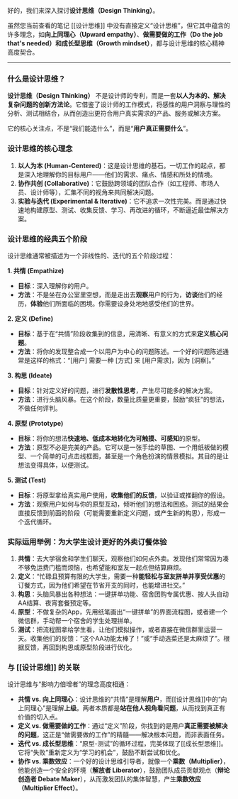 好的，我们来深入探讨**设计思维（Design Thinking）**。

虽然您当前查看的笔记 [[设计思维]] 中没有直接定义“设计思维”，但它其中蕴含的许多理念，如**向上同理心（Upward empathy）**、**做需要做的工作（Do the job that's needed）**和**成长型思维（Growth mindset）**，都与设计思维的核心精神高度契合。

---

### 什么是设计思维？

**设计思维（Design Thinking）** 不是设计师的专利，而是一套**以人为本的、解决复杂问题的创新方法论**。它借鉴了设计师的工作模式，将感性的用户洞察与理性的分析、测试相结合，从而创造出更符合用户真实需求的产品、服务或解决方案。

它的核心关注点，不是“我们能造什么”，而是“**用户真正需要什么**”。

### 设计思维的核心理念

1.  **以人为本 (Human-Centered)**：这是设计思维的基石。一切工作的起点，都是深入地理解你的目标用户——他们的需求、痛点、情感和所处的情境。
2.  **协作共创 (Collaborative)**：它鼓励跨领域的团队合作（如工程师、市场人员、设计师等），汇集不同的视角来共同解决问题。
3.  **实验与迭代 (Experimental & Iterative)**：它不追求一次性完美。而是通过快速地构建原型、测试、收集反馈、学习、再改进的循环，不断逼近最佳解决方案。

### 设计思维的经典五个阶段

设计思维通常被描述为一个非线性的、迭代的五个阶段过程：

**1. 共情 (Empathize)**
*   **目标**：深入理解你的用户。
*   **方法**：不是坐在办公室里空想，而是走出去**观察**用户的行为，**访谈**他们的经历，**体验**他们所面临的困境。你需要设身处地地感受他们的世界。

**2. 定义 (Define)**
*   **目标**：基于在“共情”阶段收集到的信息，用清晰、有意义的方式来**定义核心问题**。
*   **方法**：将你的发现整合成一个以用户为中心的问题陈述。一个好的问题陈述通常是这样的格式：“[用户] 需要一种 [方式] 来 [用户需求]，因为 [洞察]。”

**3. 构思 (Ideate)**
*   **目标**：针对定义好的问题，进行**发散性思考**，产生尽可能多的解决方案。
*   **方法**：进行头脑风暴。在这个阶段，数量比质量更重要，鼓励“疯狂”的想法，不做任何评判。

**4. 原型 (Prototype)**
*   **目标**：将你的想法**快速地、低成本地转化为可触摸、可感知**的原型。
*   **方法**：原型不必是完美的产品。它可以是一张手绘的草图、一个用纸板做的模型、一个简单的可点击线框图，甚至是一个角色扮演的情景模拟。其目的是让想法变得具体，以便测试。

**5. 测试 (Test)**
*   **目标**：将原型拿给真实用户使用，**收集他们的反馈**，以验证或推翻你的假设。
*   **方法**：观察用户如何与你的原型互动，倾听他们的想法和困惑。测试的结果会直接反馈到前面的阶段（可能需要重新定义问题，或产生新的构思），形成一个迭代循环。

### 实际运用举例：为大学生设计更好的外卖订餐体验

1.  **共情**：去大学宿舍和学生们聊天，观察他们如何点外卖。发现他们常常因为凑不够免运费门槛而烦恼，也希望能和室友一起点但结算麻烦。
2.  **定义**：“忙碌且预算有限的大学生，需要一种**能轻松与室友拼单并享受优惠**的订餐方式，因为他们希望在节省开支的同时，也能增进社交。”
3.  **构思**：头脑风暴出各种想法：一键拼单功能、宿舍团购专属优惠、按人头自动AA结算、夜宵套餐预定等。
4.  **原型**：不做复杂的App，先用纸笔画出“一键拼单”的界面流程图，或者建一个微信群，手动帮一个宿舍的学生处理拼单。
5.  **测试**：把流程图拿给学生看，让他们模拟操作，或者直接在微信群里运营一天。收集他们的反馈：“这个AA功能太棒了！”或“手动选菜还是太麻烦了”。根据反馈，再回到构思或原型阶段进行优化。

### 与 [[设计思维]] 的关联

设计思维与“影响力倍增者”的理念高度相通：

*   **共情 vs. 向上同理心**：设计思维的“共情”是理解**用户**，而[[设计思维]]中的“向上同理心”是理解**上级**。两者本质都是**站在他人视角看问题**，从而找到真正有价值的切入点。
*   **定义 vs. 做需要做的工作**：通过“定义”阶段，你找到的是用户**真正需要被解决的问题**，这正是“做需要做的工作”的精髓——解决根本问题，而非表面任务。
*   **迭代 vs. 成长型思维**：“原型-测试”的循环过程，完美体现了[[成长型思维]]。它将“失败”重新定义为“学习的机会”，鼓励不断尝试和优化。
*   **协作 vs. 乘数效应**：一个好的设计思维引导者，就像一个**乘数（Multiplier）**，他能创造一个安全的环境（**解放者 Liberator**），鼓励团队成员贡献观点（**辩论创造者 Debate Maker**），从而激发团队的集体智慧，产生**乘数效应（Multiplier Effect）**。